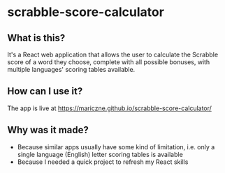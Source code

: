 # scrabble-score-calculator
## What is this?
It's a React web application that allows the user to calculate the Scrabble score of a word they choose, complete with all possible bonuses, with multiple languages' scoring tables available.

## How can I use it?
The app is live at <https://mariczne.github.io/scrabble-score-calculator/>

## Why was it made?
- Because similar apps usually have some kind of limitation, i.e. only a single language (English) letter scoring tables is available
- Because I needed a quick project to refresh my React skills
